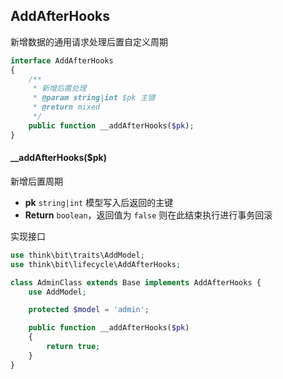 ## AddAfterHooks

新增数据的通用请求处理后置自定义周期

```php
interface AddAfterHooks
{
    /**
     * 新增后置处理
     * @param string|int $pk 主键
     * @return mixed
     */
    public function __addAfterHooks($pk);
}
```

#### __addAfterHooks($pk)

新增后置周期

- **pk** `string|int` 模型写入后返回的主键
- **Return** `boolean`，返回值为 `false` 则在此结束执行进行事务回滚

实现接口

```php
use think\bit\traits\AddModel;
use think\bit\lifecycle\AddAfterHooks;

class AdminClass extends Base implements AddAfterHooks {
    use AddModel;

    protected $model = 'admin';

    public function __addAfterHooks($pk)
    {
        return true;
    }
}
```